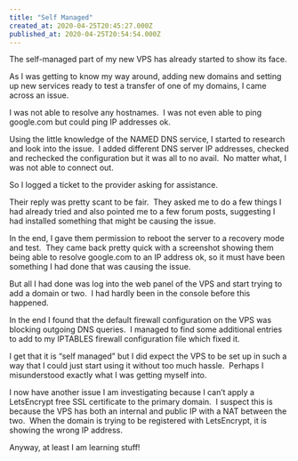 ```yaml
---
title: "Self Managed"
created_at: 2020-04-25T20:45:27.000Z
published_at: 2020-04-25T20:54:54.000Z
---
```

The self-managed part of my new VPS has already started to show its face.

As I was getting to know my way around, adding new domains and setting up new services ready to test a transfer of one of my domains, I came across an issue.

I was not able to resolve any hostnames.  I was not even able to ping google.com but could ping IP addresses ok.

Using the little knowledge of the NAMED DNS service, I started to research and look into the issue.  I added different DNS server IP addresses, checked and rechecked the configuration but it was all to no avail.  No matter what, I was not able to connect out.

So I logged a ticket to the provider asking for assistance.

Their reply was pretty scant to be fair.  They asked me to do a few things I had already tried and also pointed me to a few forum posts, suggesting I had installed something that might be causing the issue.

In the end, I gave them permission to reboot the server to a recovery mode and test.  They came back pretty quick with a screenshot showing them being able to resolve google.com to an IP address ok, so it must have been something I had done that was causing the issue.

But all I had done was log into the web panel of the VPS and start trying to add a domain or two.  I had hardly been in the console before this happened.

In the end I found that the default firewall configuration on the VPS was blocking outgoing DNS queries.  I managed to find some additional entries to add to my IPTABLES firewall configuration file which fixed it.

I get that it is “self managed” but I did expect the VPS to be set up in such a way that I could just start using it without too much hassle.  Perhaps I misunderstood exactly what I was getting myself into.

I now have another issue I am investigating because I can’t apply a LetsEncrypt free SSL certificate to the primary domain.  I suspect this is because the VPS has both an internal and public IP with a NAT between the two.  When the domain is trying to be registered with LetsEncrypt, it is showing the wrong IP address.

Anyway, at least I am learning stuff!

